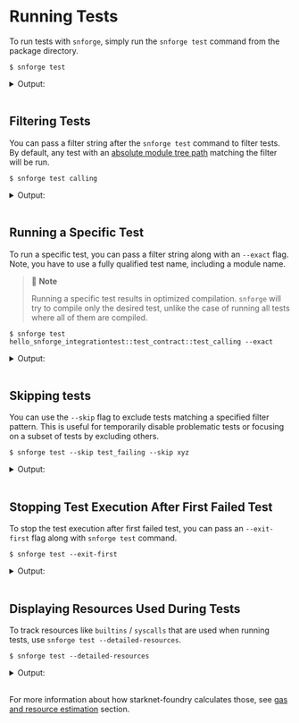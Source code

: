 # Running Tests

To run tests with `snforge`, simply run the `snforge test` command from the package directory.

```shell
$ snforge test
```

<details>
<summary>Output:</summary>

```shell
Collected 3 test(s) from hello_snforge package
Running 0 test(s) from src/
Running 3 test(s) from tests/
[PASS] hello_snforge_integrationtest::test_contract::test_calling (l1_gas: ~0, l1_data_gas: ~0, l2_gas: ~40000)
[PASS] hello_snforge_integrationtest::test_contract::test_executing (l1_gas: ~0, l1_data_gas: ~0, l2_gas: ~40000)
[PASS] hello_snforge_integrationtest::test_contract::test_calling_another (l1_gas: ~0, l1_data_gas: ~0, l2_gas: ~40000)
Tests: 3 passed, 0 failed, 0 skipped, 0 ignored, 0 filtered out
```
</details>
<br>

## Filtering Tests

You can pass a filter string after the `snforge test` command to filter tests.
By default, any test with an [absolute module tree path](https://book.cairo-lang.org/ch07-03-paths-for-referring-to-an-item-in-the-module-tree.html#paths-for-referring-to-an-item-in-the-module-tree) matching the filter will be run.

```shell
$ snforge test calling
```

<details>
<summary>Output:</summary>

```shell
Collected 2 test(s) from hello_snforge package
Running 0 test(s) from src/
Running 2 test(s) from tests/
[PASS] hello_snforge_integrationtest::test_contract::test_calling_another (l1_gas: ~0, l1_data_gas: ~0, l2_gas: ~40000)
[PASS] hello_snforge_integrationtest::test_contract::test_calling (l1_gas: ~0, l1_data_gas: ~0, l2_gas: ~40000)
Tests: 2 passed, 0 failed, 0 skipped, 0 ignored, 1 filtered out
```
</details>
<br>

## Running a Specific Test

To run a specific test, you can pass a filter string along with an `--exact` flag.
Note, you have to use a fully qualified test name, including a module name.

> 📝 **Note**
>
> Running a specific test results in optimized compilation. `snforge` will try to compile only the desired test, unlike the case of running all tests where all of them are compiled.
>

```shell
$ snforge test hello_snforge_integrationtest::test_contract::test_calling --exact
```

<details>
<summary>Output:</summary>

```shell
Collected 1 test(s) from hello_snforge package
Running 1 test(s) from tests/
[PASS] hello_snforge_integrationtest::test_contract::test_calling (l1_gas: ~0, l1_data_gas: ~0, l2_gas: ~40000)
Running 0 test(s) from src/
Tests: 1 passed, 0 failed, 0 skipped, 0 ignored, other filtered out
```
</details>
<br>

## Skipping tests

You can use the `--skip` flag to exclude tests matching a specified filter pattern.
This is useful for temporarily disable problematic tests or focusing on a subset of tests by excluding others.

<!-- { "package_name": "failing_example"} -->
```shell
$ snforge test --skip test_failing --skip xyz
```

<details>
<summary>Output:</summary>

```shell
Collected 1 test(s) from failing_example package
Running 0 test(s) from src/
Running 1 test(s) from tests/
[PASS] failing_example_tests::test_abc (l1_gas: ~0, l1_data_gas: ~0, l2_gas: ~40000)
Tests: 1 passed, 0 failed, 0 skipped, 0 ignored, 0 filtered out
```

</details>
<br>

## Stopping Test Execution After First Failed Test

To stop the test execution after first failed test, you can pass an `--exit-first` flag along with `snforge test` command.

<!-- { "ignored": true } -->
```shell
$ snforge test --exit-first
```

<details>
<summary>Output:</summary>

```shell
Collected 3 test(s) from failing_example package
Running 3 test(s) from tests/
[FAIL] failing_example_tests::test_failing

Failure data:
    0x6661696c696e6720636865636b ('failing check')


Failures:
    failing_example_tests::test_failing

Tests: 0 passed, 1 failed, 2 skipped, 0 ignored, 0 filtered out
Interrupted execution of 2 tests.
```
</details>
<br>

## Displaying Resources Used During Tests

To track resources like `builtins` / `syscalls` that are used when running tests, use `snforge test --detailed-resources`.

```shell
$ snforge test --detailed-resources
```

<details>
<summary>Output:</summary>

```shell
Collected 2 test(s) from hello_starknet package
Running 2 test(s) from tests/
[PASS] hello_starknet_integrationtest::test_contract::test_cannot_increase_balance_with_zero_value (l1_gas: ~0, l1_data_gas: ~96, l2_gas: ~360000)
        steps: 3405
        memory holes: 22
        builtins: (range_check: 77, pedersen: 7)
        syscalls: (CallContract: 2, StorageRead: 1, Deploy: 1)

[PASS] hello_starknet_integrationtest::test_contract::test_increase_balance (l1_gas: ~0, l1_data_gas: ~192, l2_gas: ~480000)
        steps: 4535
        memory holes: 15
        builtins: (range_check: 95, pedersen: 7)
        syscalls: (CallContract: 3, StorageRead: 3, Deploy: 1, StorageWrite: 1)

Running 0 test(s) from src/
Tests: 2 passed, 0 failed, 0 skipped, 0 ignored, 0 filtered out
```
</details>
<br>

For more information about how starknet-foundry calculates those, see [gas and resource estimation](gas-and-resource-estimation.md) section.